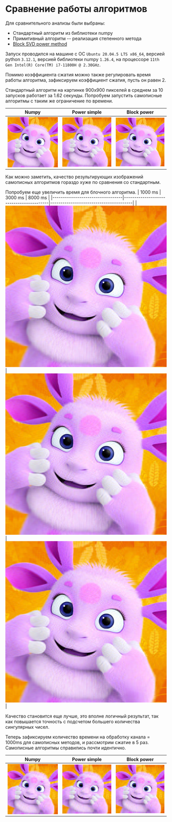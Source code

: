 # Сравнение работы алгоритмов 
Для сравнительного анализы были выбраны:
+ Стандартный алгоритм из библиотеки numpy 
+ Примитивный алгоритм -- реализация степенного метода
+ [Block SVD power method](https://www.degruyter.com/document/doi/10.1515/jisys-2018-0034/html)

Запуск проводился на машине с ОС `Ubuntu 20.04.5 LTS x86_64`, версией python `3.12.1`, версией библиотеки numpy `1.26.4`, на процессоре ``11th Gen Intel(R) Core(TM) i7-11800H @ 2.30GHz``.

Помимо коэффициента сжатия можно также регулировать время работы алгоритма, зафиксируем коэффициент сжатия, пусть он равен 2.

Стандартный алгоритм на картинке 900х900 пикселей в среднем за 10 запусков работает за 1.62 секунды. Попробуем запустить самописные алгоритмы с таким же ограничение по времени.


| Numpy                            | Power simple                            | Block power                            |
|----------------------------------|-----------------------------------------|----------------------------------------|
| ![](img/numpy_2_ogr.bmp) | ![](img/simple_2_ogr.bmp) | ![](img/advanced_2_ogr.bmp) |

Как можно заметить, качество результирующих изображений самописных алгоритмов гораздо хуже по сравнения со стандартным.

Попробуем еще увеличить время для блочного алгоритма.
| 1000 ms                          | 3000 ms                           | 8000 ms                           |
|----------------------------------|-----------------------------------------|----------------------------------------|
| ![](img/advanced_2_ogr.bmp) | ![](img/adv_t_1.bmp) | ![](img/adv_t_2.bmp) |

Качество становится еще лучше, это вполне логичный результат, так как повышается точность с подсчетом большего количества сингулярных чисел.

Теперь зафиксируем количество времени на обработку канала = 1000ms для самописных методов, и рассмотрим сжатие в 5 раз. Самописные алгоритмы справились почти идентично.

| Numpy                            | Power simple                            | Block power                            |
|----------------------------------|-----------------------------------------|----------------------------------------|
| ![](img/num_5.bmp) | ![](img/simple_5_new.bmp) | ![](img/adv_5.bmp) |
 
